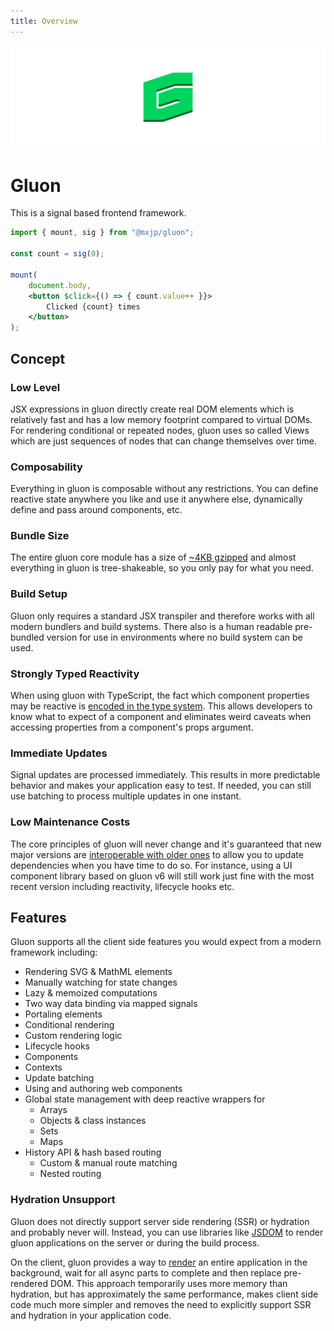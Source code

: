```yaml
---
title: Overview
---
```


![](./assets/banner.svg)

# Gluon
This is a signal based frontend framework.

```jsx
import { mount, sig } from "@mxjp/gluon";

const count = sig(0);

mount(
	document.body,
	<button $click={() => { count.value++ }}>
		Clicked {count} times
	</button>
);
```

## Concept

### Low Level
JSX expressions in gluon directly create real DOM elements which is relatively fast and has a low memory footprint compared to virtual DOMs. For rendering conditional or repeated nodes, gluon uses so called Views which are just sequences of nodes that can change themselves over time.

### Composability
Everything in gluon is composable without any restrictions. You can define reactive state anywhere you like and use it anywhere else, dynamically define and pass around components, etc.

### Bundle Size
The entire gluon core module has a size of [~4KB gzipped](https://bundlephobia.com/package/@mxjp/gluon) and almost everything in gluon is tree-shakeable, so you only pay for what you need.

### Build Setup
Gluon only requires a standard JSX transpiler and therefore works with all modern bundlers and build systems. There also is a human readable pre-bundled version for use in environments where no build system can be used.

### Strongly Typed Reactivity
When using gluon with TypeScript, the fact which component properties may be reactive is [encoded in the type system](reference/core/components.md#expressions). This allows developers to know what to expect of a component and eliminates weird caveats when accessing properties from a component's props argument.

### Immediate Updates
Signal updates are processed immediately. This results in more predictable behavior and makes your application easy to test. If needed, you can still use batching to process multiple updates in one instant.

### Low Maintenance Costs
The core principles of gluon will never change and it's guaranteed that new major versions are [interoperable with older ones](reference/core/globals.md) to allow you to update dependencies when you have time to do so. For instance, using a UI component library based on gluon v6 will still work just fine with the most recent version including reactivity, lifecycle hooks etc.

## Features
Gluon supports all the client side features you would expect from a modern framework including:

+ Rendering SVG & MathML elements
+ Manually watching for state changes
+ Lazy & memoized computations
+ Two way data binding via mapped signals
+ Portaling elements
+ Conditional rendering
+ Custom rendering logic
+ Lifecycle hooks
+ Components
+ Contexts
+ Update batching
+ Using and authoring web components
+ Global state management with deep reactive wrappers for
	+ Arrays
	+ Objects & class instances
	+ Sets
	+ Maps
+ History API & hash based routing
	+ Custom & manual route matching
	+ Nested routing

### Hydration Unsupport
Gluon does not directly support server side rendering (SSR) or hydration and probably never will. Instead, you can use libraries like [JSDOM](https://www.npmjs.com/package/jsdom) to render gluon applications on the server or during the build process.

On the client, gluon provides a way to [render](./examples/render-to-string.md) an entire application in the background, wait for all async parts to complete and then replace pre-rendered DOM. This approach temporarily uses more memory than hydration, but has approximately the same performance, makes client side code much more simpler and removes the need to explicitly support SSR and hydration in your application code.

